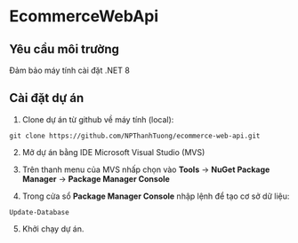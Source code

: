 # EcommerceWebApi
## Yêu cầu môi trường
Đảm bảo máy tính cài đặt .NET 8
## Cài đặt dự án
1. Clone dự án từ github về máy tính (local):

``git clone https://github.com/NPThanhTuong/ecommerce-web-api.git``

2. Mở dự án bằng IDE Microsoft Visual Studio (MVS)

3. Trên thanh menu của MVS nhấp chọn vào **Tools** -> **NuGet Package Manager** -> **Package Manager Console**

4. Trong cửa sổ **Package Manager Console** nhập lệnh để tạo cơ sở dữ liệu:

``Update-Database``

5. Khởi chạy dự án.
